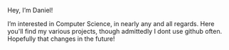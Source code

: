 Hey, I’m Daniel!

I’m interested in Computer Science, in nearly any and all regards. Here you'll find my various projects, though admittedly I dont use github often. Hopefully that changes in the future!

<!---
DanDigits/DanDigits is a ✨ special ✨ repository because its `README.md` (this file) appears on your GitHub profile.
You can click the Preview link to take a look at your changes.
--->
